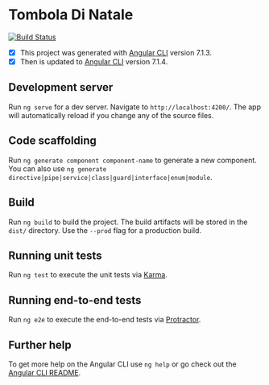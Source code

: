 # Tombola Di Natale
[![Build Status](https://gabrielebrunoriwki.visualstudio.com/tomboladinatale/_apis/build/status/tomboladinatale-rg%20-%20CI?branchName=master)](https://gabrielebrunoriwki.visualstudio.com/tomboladinatale/_build/latest?definitionId=1?branchName=master)

- [x] This project was generated with [Angular CLI](https://github.com/angular/angular-cli) version 7.1.3.
- [x] Then is updated to [Angular CLI](https://github.com/angular/angular-cli) version 7.1.4.

## Development server

Run `ng serve` for a dev server. Navigate to `http://localhost:4200/`. The app will automatically reload if you change any of the source files.

## Code scaffolding

Run `ng generate component component-name` to generate a new component. You can also use `ng generate directive|pipe|service|class|guard|interface|enum|module`.

## Build

Run `ng build` to build the project. The build artifacts will be stored in the `dist/` directory. Use the `--prod` flag for a production build.

## Running unit tests

Run `ng test` to execute the unit tests via [Karma](https://karma-runner.github.io).

## Running end-to-end tests

Run `ng e2e` to execute the end-to-end tests via [Protractor](http://www.protractortest.org/).

## Further help

To get more help on the Angular CLI use `ng help` or go check out the [Angular CLI README](https://github.com/angular/angular-cli/blob/master/README.md).
